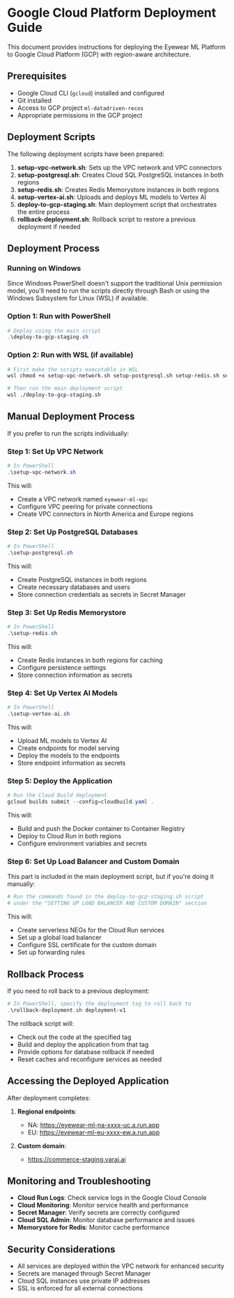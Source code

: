 # Google Cloud Platform Deployment Guide

This document provides instructions for deploying the Eyewear ML Platform to Google Cloud Platform (GCP) with region-aware architecture.

## Prerequisites

- Google Cloud CLI (`gcloud`) installed and configured
- Git installed
- Access to GCP project `ml-datadriven-recos`
- Appropriate permissions in the GCP project

## Deployment Scripts

The following deployment scripts have been prepared:

1. **setup-vpc-network.sh**: Sets up the VPC network and VPC connectors
2. **setup-postgresql.sh**: Creates Cloud SQL PostgreSQL instances in both regions
3. **setup-redis.sh**: Creates Redis Memorystore instances in both regions
4. **setup-vertex-ai.sh**: Uploads and deploys ML models to Vertex AI
5. **deploy-to-gcp-staging.sh**: Main deployment script that orchestrates the entire process
6. **rollback-deployment.sh**: Rollback script to restore a previous deployment if needed

## Deployment Process

### Running on Windows

Since Windows PowerShell doesn't support the traditional Unix permission model, you'll need to run the scripts directly through Bash or using the Windows Subsystem for Linux (WSL) if available.

### Option 1: Run with PowerShell

```powershell
# Deploy using the main script
.\deploy-to-gcp-staging.sh
```

### Option 2: Run with WSL (if available)

```bash
# First make the scripts executable in WSL
wsl chmod +x setup-vpc-network.sh setup-postgresql.sh setup-redis.sh setup-vertex-ai.sh deploy-to-gcp-staging.sh rollback-deployment.sh

# Then run the main deployment script
wsl ./deploy-to-gcp-staging.sh
```

## Manual Deployment Process

If you prefer to run the scripts individually:

### Step 1: Set Up VPC Network

```powershell
# In PowerShell
.\setup-vpc-network.sh
```

This will:
- Create a VPC network named `eyewear-ml-vpc`
- Configure VPC peering for private connections
- Create VPC connectors in North America and Europe regions

### Step 2: Set Up PostgreSQL Databases

```powershell
# In PowerShell
.\setup-postgresql.sh
```

This will:
- Create PostgreSQL instances in both regions
- Create necessary databases and users
- Store connection credentials as secrets in Secret Manager

### Step 3: Set Up Redis Memorystore

```powershell
# In PowerShell
.\setup-redis.sh
```

This will:
- Create Redis instances in both regions for caching
- Configure persistence settings
- Store connection information as secrets

### Step 4: Set Up Vertex AI Models

```powershell
# In PowerShell
.\setup-vertex-ai.sh
```

This will:
- Upload ML models to Vertex AI
- Create endpoints for model serving
- Deploy the models to the endpoints
- Store endpoint information as secrets

### Step 5: Deploy the Application

```powershell
# Run the Cloud Build deployment
gcloud builds submit --config=cloudbuild.yaml .
```

This will:
- Build and push the Docker container to Container Registry
- Deploy to Cloud Run in both regions
- Configure environment variables and secrets

### Step 6: Set Up Load Balancer and Custom Domain

This part is included in the main deployment script, but if you're doing it manually:

```powershell
# Run the commands found in the deploy-to-gcp-staging.sh script
# under the "SETTING UP LOAD BALANCER AND CUSTOM DOMAIN" section
```

This will:
- Create serverless NEGs for the Cloud Run services
- Set up a global load balancer
- Configure SSL certificate for the custom domain
- Set up forwarding rules

## Rollback Process

If you need to roll back to a previous deployment:

```powershell
# In PowerShell, specify the deployment tag to roll back to
.\rollback-deployment.sh deployment-v1
```

The rollback script will:
- Check out the code at the specified tag
- Build and deploy the application from that tag
- Provide options for database rollback if needed
- Reset caches and reconfigure services as needed

## Accessing the Deployed Application

After deployment completes:

1. **Regional endpoints**:
   - NA: https://eyewear-ml-na-xxxx-uc.a.run.app
   - EU: https://eyewear-ml-eu-xxxx-ew.a.run.app

2. **Custom domain**:
   - https://commerce-staging.varai.ai

## Monitoring and Troubleshooting

- **Cloud Run Logs**: Check service logs in the Google Cloud Console
- **Cloud Monitoring**: Monitor service health and performance
- **Secret Manager**: Verify secrets are correctly configured
- **Cloud SQL Admin**: Monitor database performance and issues
- **Memorystore for Redis**: Monitor cache performance

## Security Considerations

- All services are deployed within the VPC network for enhanced security
- Secrets are managed through Secret Manager
- Cloud SQL instances use private IP addresses
- SSL is enforced for all external connections
